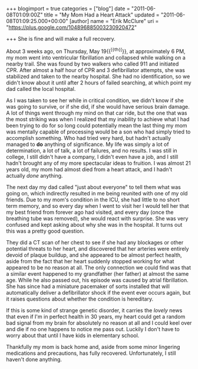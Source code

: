 +++
blogimport = true
categories = ["blog"]
date = "2011-06-08T01:09:00Z"
title = "My Mom Had a Heart Attack"
updated = "2011-06-08T01:09:25.000+00:00"
[author]
name = "Erik McClure"
uri = "https://plus.google.com/104896885003230920472"

+++
She is fine and will make a full recovery.

About 3 weeks ago, on Thursday, May 19{{<sup>}}th{{</sup>}}, at approximately 6 PM, my mom went into ventricular fibrillation and collapsed while walking on a nearby trail. She was found by two walkers who called 911 and initiated CPR. After almost a half hour of CPR and 3 defibrillator attempts, she was stabilized and taken to the nearby hospital. She had no identification, so we didn't know about it until after 2 hours of failed searching, at which point my dad called the local hospital.

As I was taken to see her while in critical condition, we didn't know if she was going to survive, or if she did, if she would have serious brain damage. A lot of things went through my mind on that car ride, but the one that was the most striking was when I realized that my inability to achieve what I had been trying to do for so long could potentially mean the last thing my mom was mentally capable of processing would be a son who had simply tried to accomplish something. Who had tried very hard, but hadn't actually managed to **do** anything of significance. My life was simply a lot of determination, a lot of talk, a lot of failures, and no results. I was still in college, I still didn't have a company, I didn't even have a job, and I still hadn't brought any of my more spectacular ideas to fruition. I was almost 21 years old, my mom had almost died from a heart attack, and I hadn't actually *done* anything.

The next day my dad called "just about everyone" to tell them what was going on, which indirectly resulted in me being reunited with one of my old friends. Due to my mom's condition in the ICU, she had little to no short term memory, and so every day when I went to visit her I would tell her that my best friend from forever ago had visited, and every day (once the breathing tube was removed), she would react with surprise. She was very confused and kept asking about why she was in the hospital. It turns out this was a pretty good question.

They did a CT scan of her chest to see if she had any blockages or other potential threats to her heart, and discovered that her arteries were entirely devoid of plaque buildup, and she appeared to be almost perfect health, aside from the fact that her heart suddenly stopped working for what appeared to be no reason at all. The only connection we could find was that a similar event happened to my grandfather (her father) at almost the same age. While he also passed out, his episode was caused by atrial fibrillation. She has since had a miniature pacemaker of sorts installed that will automatically deliver a defibrillator shock if the event ever occurs again, but it raises questions about whether the condition is hereditary.

If this is some kind of strange genetic disorder, it carries the *lovely* news that even if I'm in perfect health in 30 years, my heart could get a random bad signal from my brain for absolutely no reason at all and I could keel over and die if no one happens to notice me pass out. Luckily I don't have to worry about that until I have kids in elementary school.

Thankfully my mom is back home and, aside from some minor lingering medications and precautions, has fully recovered. Unfortunately, I still haven't done anything.
